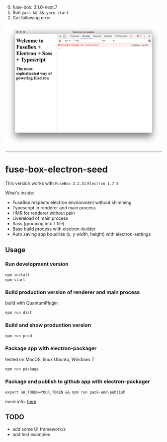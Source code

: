 0. fuse-box: 3.1.0-next.7
1. Run `yarn && && yarn start`
2. Got following error

![SS](./ss.png)

---

# fuse-box-electron-seed

This version works with `FuseBox 2.2.31` `Electron 1.7.5`

What's inside:

* FuseBox respects electron environment without shimming
* Typescript in renderer and main process
* HMR for renderer without pain
* Livereload of main process
* Sass (grouping into 1 file)
* Base build process with electron-builder
* Auto saving app boudries (x, y width, height) with electron-settings


## Usage

### Run development version

```
npm install
npm start
```

### Build production version of renderer and main process
build with QuantumPlugin

```
npm run dist
```

### Build and show production version

```
npm run prod
```

### Package app with electron-packager
tested on MacOS, linux Ubuntu, Windows 7
```
npm run package
```

### Package and publish to github app with electron-packager

```
export GH_TOKEN=YOUR_TOKEN && npm run pack-and-publish
```
more info: [here](https://www.electron.build/publishing-artifacts)

## TODO

* add some UI framework/s
* add test examples
